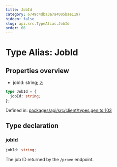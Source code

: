 ```yaml
---
title: JobId
category: 6749c4dba3a7a4005bae1197
hidden: false
slug: api.src.TypeAlias.JobId
order: 66
---
```


# Type Alias: JobId

## Properties overview

- jobId:  string; [↗](#jobid)

```ts
type JobId = {
  jobId: string;
};
```

Defined in: [packages/api/src/client/types.gen.ts:103](https://github.com/zkcloudworker/minatokens-lib/blob/main/packages/api/src/client/types.gen.ts#L103)

## Type declaration

### jobId

```ts
jobId: string;
```

The job ID returned by the `/prove` endpoint.
